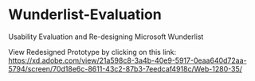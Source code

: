 # Wunderlist-Evaluation
Usability Evaluation and Re-designing Microsoft Wunderlist

View Redesigned Prototype by clicking on this link:
https://xd.adobe.com/view/21a598c8-3a4b-40e9-5917-0eaa640d72aa-5794/screen/70d18e6c-8611-43c2-87b3-7eedcaf4918c/Web-1280-35/

